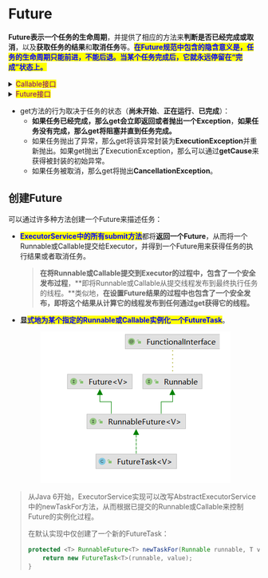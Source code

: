 # Future

**Future表示一个任务的生命周期**，并提供了相应的方法来**判断是否已经完成或取消**，以及**获取任务的结果**和**取消任务**等。<mark style="color:blue;">**在Future规范中包含的隐含意义是，任务的生命周期只能前进，不能后退。当某个任务完成后，它就永远停留在“完成”状态上。**</mark>

<details>

<summary><mark style="color:purple;">Callable接口</mark></summary>

```java
@FunctionalInterface
public interface Callable<V> {
    
    V call() throws Exception;
}
```

</details>

<details>

<summary><mark style="color:purple;">Future接口</mark></summary>

```java
public interface Future<V> {

    /**
     * 如果任务还未开始执行，取消后该任务将不会运
     * 如果任务已经开始执行，参数 mayInterruptIfRunning 将决定
     *          是否尝试中断线程来停止任务执行
     */
    boolean cancel(boolean mayInterruptIfRunning);

    boolean isCancelled();

    boolean isDone();

    V get() throws InterruptedException, ExecutionException;

    V get(long timeout, TimeUnit unit)
        throws InterruptedException, ExecutionException, TimeoutException;
}
```

</details>

* get方法的行为取决于任务的状态（**尚未开始**、**正在运行**、**已完成**）：
  * **如果任务已经完成，那么get会立即返回或者抛出一个Exception**，**如果任务没有完成，那么get将阻塞并直到任务完成。**
  * 如果任务抛出了异常，那么get将该异常封装为**ExecutionException**并重新抛出。如果get抛出了ExecutionException，那么可以通过**getCause**来获得被封装的初始异常。
  * 如果任务被取消，那么get将抛出**CancellationException**。

## 创建Future

可以通过许多种方法创建一个Future来描述任务：

*   <mark style="color:blue;">**ExecutorService中的所有submit方法**</mark>都将**返回一个Future**，从而将一个Runnable或Callable提交给Executor，并得到一个Future用来获得任务的执行结果或者取消任务。

    > **在将Runnable或Callable提交到Executor的过程中，包含了一个安全发布过程**，**即将Runnable或Callable从提交线程发布到最终执行任务的线程。**类似地，**在设置Future结果的过程中也包含了一个安全发布，即将这个结果从计算它的线程发布到任何通过get获得它的线程。**
*   **显**<mark style="color:blue;">**式地为某个指定的Runnable或Callable实例化一个FutureTask**</mark>。

    <div align="left">

    <figure><img src="../../../.gitbook/assets/image (1).png" alt=""><figcaption></figcaption></figure>

    </div>

> 从Java 6开始，ExecutorService实现可以改写AbstractExecutorService中的newTaskFor方法，从而根据已提交的Runnable或Callable来控制Future的实例化过程。
>
> 在默认实现中仅创建了一个新的FutureTask：
>
> ```java
> protected <T> RunnableFuture<T> newTaskFor(Runnable runnable, T value) {
>     return new FutureTask<T>(runnable, value);
> }
> ```

